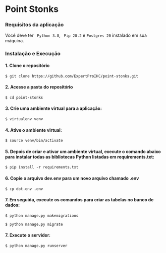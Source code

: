 # Point Stonks

### Requisitos da aplicação

Você deve ter <code> Python 3.8</code>, <code> Pip 20.2</code> e <code>Postgres 20</code> instalado em sua máquina.

### Instalação e Execução

#### 1. Clone o repositório

```
$ git clone https://github.com/ExpertProIHC/point-stonks.git
```

#### 2. Acesse a pasta do repositório

```
$ cd point-stonks
```

#### 3. Crie uma ambiente virtual para a aplicação: 

```
$ virtualenv venv
```

#### 4. Ative o ambiente virtual: 

```
$ source venv/bin/activate
```

#### 5. Depois de criar e ativar um ambiente virtual, execute o comando abaixo para instalar todas as bibliotecas Python listadas em requirements.txt:

```
$ pip install -r requirements.txt
```

#### 6. Copie o arquivo dev.env para um novo arquivo chamado .env

```
$ cp dot.env .env
```

#### 7. Em seguida, execute os comandos para criar as tabelas no banco de dados:

```
$ python manage.py makemigrations
```
```
$ python manage.py migrate
```


#### 7. Execute o servidor:

```
$ python manage.py runserver
```

